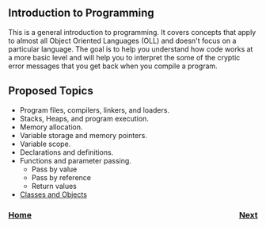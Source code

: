 ## Introduction to Programming
This is a general introduction to programming.  It covers concepts that apply to almost all Object Oriented Languages (OLL) and doesn't focus on a particular language.  The goal is to help you understand how code works at a more basic level and will help you to interpret the some of the cryptic error messages that you get back when you compile a program.

## Proposed Topics
- Program files, compilers, linkers, and loaders.
- Stacks, Heaps, and program execution.
- Memory allocation.
- Variable storage and memory pointers.
- Variable scope.
- Declarations and definitions. 
- Functions and parameter passing.
  - Pass by value
  - Pass by reference
  - Return values
- [Classes and Objects](classes.md) 



<h3><span style="float:left">
<a href="../index">Home</a></span>
<span style="float:right">
<a href="../Java/intro">Next</a></span></h3>

